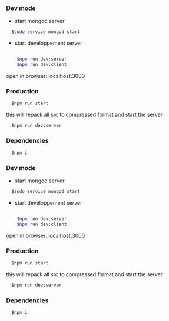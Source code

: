 ### Dev mode

-   start mongod server

```bash
  $sudo service mongod start
```

-   start developpement server

```bash

    $npm run dev:server
    $npm run dev:client
```

open in browser: localhost:3000

### Production

```bash
  $npm run start

```

this will repack all src to compressed format and start the server

```bash
  $npm run dev:server

```

### Dependencies

```bash
  $npm i
```

### Dev mode

-   start mongod server

```bash
  $sudo service mongod start
```

-   start developpement server

```bash

    $npm run dev:server
    $npm run dev:client
```

open in browser: localhost:3000

### Production

```bash
  $npm run start

```

this will repack all src to compressed format and start the server

```bash
  $npm run dev:server

```

### Dependencies

```bash
  $npm i
```
